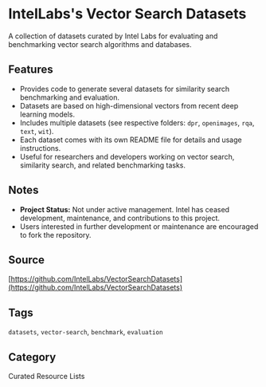 # IntelLabs's Vector Search Datasets

A collection of datasets curated by Intel Labs for evaluating and benchmarking vector search algorithms and databases.

## Features
- Provides code to generate several datasets for similarity search benchmarking and evaluation.
- Datasets are based on high-dimensional vectors from recent deep learning models.
- Includes multiple datasets (see respective folders: `dpr`, `openimages`, `rqa`, `text`, `wit`).
- Each dataset comes with its own README file for details and usage instructions.
- Useful for researchers and developers working on vector search, similarity search, and related benchmarking tasks.

## Notes
- **Project Status:** Not under active management. Intel has ceased development, maintenance, and contributions to this project.
- Users interested in further development or maintenance are encouraged to fork the repository.

## Source
[https://github.com/IntelLabs/VectorSearchDatasets](https://github.com/IntelLabs/VectorSearchDatasets)

## Tags
`datasets`, `vector-search`, `benchmark`, `evaluation`

## Category
Curated Resource Lists